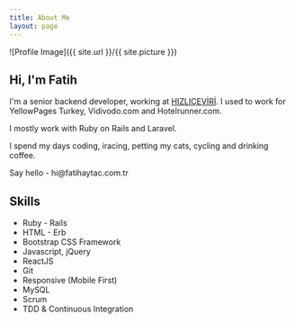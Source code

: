 ```yaml
---
title: About Me
layout: page
---
```

![Profile Image]({{ site.url }}/{{ site.picture }})

<h2>Hi, I'm Fatih</h2>

<p>I'm a senior backend developer, working at <a href="https://hizliceviri.com" target="blank">HIZLIÇEVİRİ</a>. I used to work for YellowPages Turkey, Vidivodo.com and Hotelrunner.com.</p>

<p>I mostly work with Ruby on Rails and Laravel.</p>

<p>I spend my days coding, iracing, petting my cats, cycling and drinking coffee.</p>

<p>Say hello - hi@fatihaytac.com.tr</p>

<h2>Skills</h2>

<ul class="skill-list">
    <li>Ruby - Rails</li>
	<li>HTML - Erb</li>
	<li>Bootstrap CSS Framework</li>
	<li>Javascript, jQuery</li>
	<li>ReactJS</li>
	<li>Git</li>
	<li>Responsive (Mobile First)</li>
	<li>MySQL</li>
	<li>Scrum</li>
	<li>TDD & Continuous Integration</li>
</ul>

